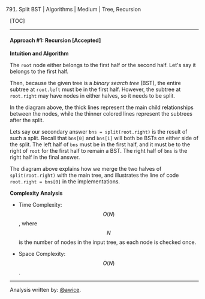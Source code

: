 791. Split BST | Algorithms | Medium | Tree, Recursion

[TOC]

---
#### Approach #1: Recursion [Accepted]

**Intuition and Algorithm**

The `root` node either belongs to the first half or the second half.  Let's say it belongs to the first half.

Then, because the given tree is a *binary search tree* (BST), the entire subtree at `root.left` must be in the first half.  However, the subtree at `root.right` may have nodes in either halves, so it needs to be split.



    



In the diagram above, the thick lines represent the main child relationships between the nodes, while the thinner colored lines represent the subtrees after the split.

Lets say our secondary answer `bns = split(root.right)` is the result of such a split.  Recall that `bns[0]` and `bns[1]` will both be BSTs on either side of the split.  The left half of `bns` must be in the first half, and it must be to the right of `root` for the first half to remain a BST.  The right half of `bns` is the right half in the final answer.



    



The diagram above explains how we merge the two halves of `split(root.right)` with the main tree, and illustrates the line of code `root.right = bns[0]` in the implementations.



**Complexity Analysis**

* Time Complexity:  $$O(N)$$, where $$N$$ is the number of nodes in the input tree, as each node is checked once.

* Space Complexity:  $$O(N)$$.

---

Analysis written by: [@awice](https://leetcode.com/awice).
